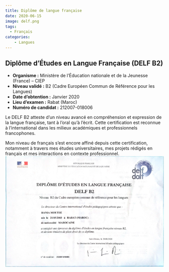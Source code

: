 ```yaml
---
title: Diplôme de langue française
date: 2020-06-15
image: delf.png
tags: 
  - Français
categories:
    - Langues
---
```

## Diplôme d’Études en Langue Française (DELF B2)

- **Organisme :** Ministère de l’Éducation nationale et de la Jeunesse (France) – CIEP
- **Niveau validé :** B2 (Cadre Européen Commun de Référence pour les Langues)
- **Date d’obtention :** Janvier 2020
- **Lieu d’examen :** Rabat (Maroc)
- **Numéro de candidat :** 212007-018006

Le DELF B2 atteste d’un niveau avancé en compréhension et expression de la langue française, tant à l’oral qu’à l’écrit. Cette certification est reconnue à l’international dans les milieux académiques et professionnels francophones.

Mon niveau de français s’est encore affiné depuis cette certification, notamment à travers mes études universitaires, mes projets rédigés en français et mes interactions en contexte professionnel.
![Diplome](delf.png)